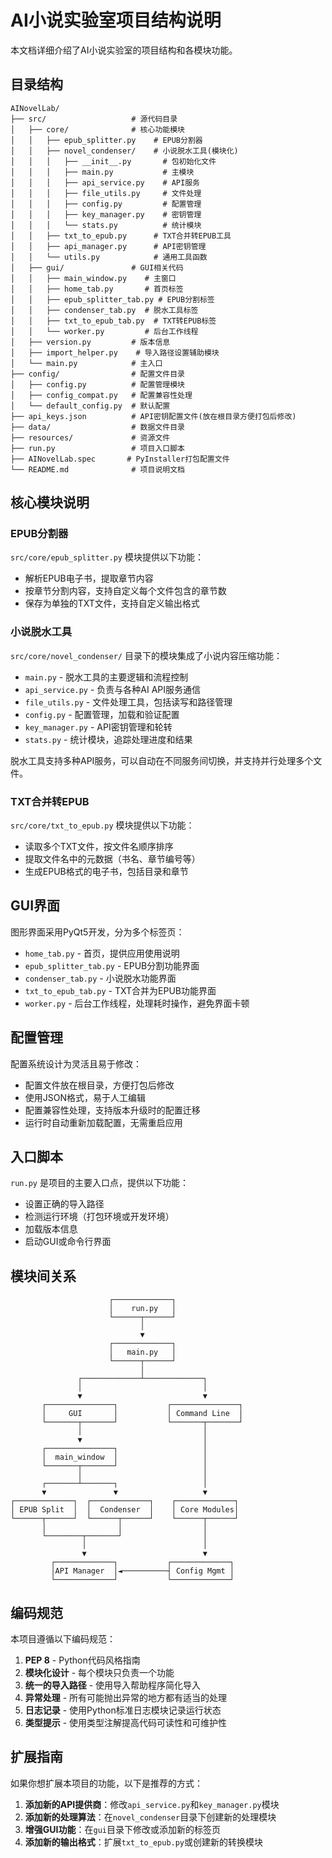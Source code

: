 # AI小说实验室项目结构说明

本文档详细介绍了AI小说实验室的项目结构和各模块功能。

## 目录结构

```
AINovelLab/
├── src/                   # 源代码目录
│   ├── core/              # 核心功能模块
│   │   ├── epub_splitter.py    # EPUB分割器
│   │   ├── novel_condenser/    # 小说脱水工具(模块化)
│   │   │   ├── __init__.py       # 包初始化文件
│   │   │   ├── main.py           # 主模块
│   │   │   ├── api_service.py    # API服务
│   │   │   ├── file_utils.py     # 文件处理
│   │   │   ├── config.py         # 配置管理
│   │   │   ├── key_manager.py    # 密钥管理
│   │   │   └── stats.py          # 统计模块
│   │   ├── txt_to_epub.py      # TXT合并转EPUB工具
│   │   ├── api_manager.py      # API密钥管理
│   │   └── utils.py            # 通用工具函数
│   ├── gui/               # GUI相关代码
│   │   ├── main_window.py    # 主窗口
│   │   ├── home_tab.py       # 首页标签
│   │   ├── epub_splitter_tab.py # EPUB分割标签
│   │   ├── condenser_tab.py  # 脱水工具标签
│   │   ├── txt_to_epub_tab.py  # TXT转EPUB标签
│   │   └── worker.py         # 后台工作线程
│   ├── version.py         # 版本信息
│   ├── import_helper.py    # 导入路径设置辅助模块
│   └── main.py            # 主入口
├── config/                # 配置文件目录
│   ├── config.py          # 配置管理模块
│   ├── config_compat.py   # 配置兼容性处理
│   └── default_config.py  # 默认配置
├── api_keys.json          # API密钥配置文件(放在根目录方便打包后修改)
├── data/                  # 数据文件目录
├── resources/             # 资源文件
├── run.py                 # 项目入口脚本
├── AINovelLab.spec       # PyInstaller打包配置文件
└── README.md              # 项目说明文档
```

## 核心模块说明

### EPUB分割器

`src/core/epub_splitter.py` 模块提供以下功能：

- 解析EPUB电子书，提取章节内容
- 按章节分割内容，支持自定义每个文件包含的章节数
- 保存为单独的TXT文件，支持自定义输出格式

### 小说脱水工具

`src/core/novel_condenser/` 目录下的模块集成了小说内容压缩功能：

- `main.py` - 脱水工具的主要逻辑和流程控制
- `api_service.py` - 负责与各种AI API服务通信
- `file_utils.py` - 文件处理工具，包括读写和路径管理
- `config.py` - 配置管理，加载和验证配置
- `key_manager.py` - API密钥管理和轮转
- `stats.py` - 统计模块，追踪处理进度和结果

脱水工具支持多种API服务，可以自动在不同服务间切换，并支持并行处理多个文件。

### TXT合并转EPUB

`src/core/txt_to_epub.py` 模块提供以下功能：

- 读取多个TXT文件，按文件名顺序排序
- 提取文件名中的元数据（书名、章节编号等）
- 生成EPUB格式的电子书，包括目录和章节

## GUI界面

图形界面采用PyQt5开发，分为多个标签页：

- `home_tab.py` - 首页，提供应用使用说明
- `epub_splitter_tab.py` - EPUB分割功能界面
- `condenser_tab.py` - 小说脱水功能界面
- `txt_to_epub_tab.py` - TXT合并为EPUB功能界面
- `worker.py` - 后台工作线程，处理耗时操作，避免界面卡顿

## 配置管理

配置系统设计为灵活且易于修改：

- 配置文件放在根目录，方便打包后修改
- 使用JSON格式，易于人工编辑
- 配置兼容性处理，支持版本升级时的配置迁移
- 运行时自动重新加载配置，无需重启应用

## 入口脚本

`run.py` 是项目的主要入口点，提供以下功能：

- 设置正确的导入路径
- 检测运行环境（打包环境或开发环境）
- 加载版本信息
- 启动GUI或命令行界面

## 模块间关系

```
                      ┌─────────────┐
                      │    run.py   │
                      └──────┬──────┘
                             │
                             ▼
                      ┌─────────────┐
                      │   main.py   │
                      └──────┬──────┘
                             │
               ┌─────────────┴─────────────┐
               │                           │
               ▼                           ▼
       ┌───────────────┐           ┌───────────────┐
       │     GUI       │           │ Command Line  │
       └───────┬───────┘           └───────┬───────┘
               │                           │
               ▼                           │
       ┌───────────────┐                   │
       │  main_window  │                   │
       └───────┬───────┘                   │
               │                           │
       ┌───────┴───────┐                   │
       ▼               ▼                   ▼
┌─────────────┐  ┌─────────────┐    ┌─────────────┐
│ EPUB Split  │  │  Condenser  │    │ Core Modules│
└──────┬──────┘  └──────┬──────┘    └──────┬──────┘
       │                │                  │
       └────────┬───────┘                  │
                │                          │
                ▼                          ▼
         ┌─────────────┐           ┌─────────────┐
         │API Manager  │◄──────────┤ Config Mgmt │
         └─────────────┘           └─────────────┘
```

## 编码规范

本项目遵循以下编码规范：

1. **PEP 8** - Python代码风格指南
2. **模块化设计** - 每个模块只负责一个功能
3. **统一的导入路径** - 使用导入帮助程序简化导入
4. **异常处理** - 所有可能抛出异常的地方都有适当的处理
5. **日志记录** - 使用Python标准日志模块记录运行状态
6. **类型提示** - 使用类型注解提高代码可读性和可维护性

## 扩展指南

如果你想扩展本项目的功能，以下是推荐的方式：

1. **添加新的API提供商**：修改`api_service.py`和`key_manager.py`模块
2. **添加新的处理算法**：在`novel_condenser`目录下创建新的处理模块
3. **增强GUI功能**：在`gui`目录下修改或添加新的标签页
4. **添加新的输出格式**：扩展`txt_to_epub.py`或创建新的转换模块 